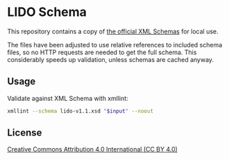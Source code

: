 # LIDO Schema

This repository contains a copy of [the official XML Schemas](https://cidoc.mini.icom.museum/working-groups/lido/lido-overview/lido-schema/) for local use.

The files have been adjusted to use relative references to included schema files, so no HTTP requests are needed to get the full schema. This considerably speeds up validation, unless schemas are cached anyway.

## Usage

Validate against XML Schema with xmllint:

~~~sh
xmllint --schema lido-v1.1.xsd "$input" --noout
~~~

## License

[Creative Commons Attribution 4.0 International (CC BY 4.0)](https://creativecommons.org/licenses/by/4.0/)
